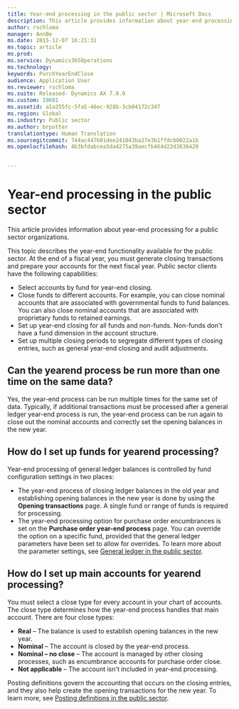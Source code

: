 ```yaml
---
title: Year-end processing in the public sector | Microsoft Docs
description: This article provides information about year-end processing for a public sector organizations.
author: rschloma
manager: AnnBe
ms.date: 2015-12-07 16:21:31
ms.topic: article
ms.prod: 
ms.service: Dynamics365Operations
ms.technology: 
keywords: PurchYearEndClose
audience: Application User
ms.reviewer: rschloma
ms.suite: Released- Dynamics AX 7.0.0
ms.custom: 19601
ms.assetid: a1a255fc-5fa5-46ec-928b-3cb04172c347
ms.region: Global
ms.industry: Public sector
ms.author: brpotter
translationtype: Human Translation
ms.sourcegitcommit: 744ac447b01dee241043ba27e3b1ffdcb0022a1b
ms.openlocfilehash: 4b3bfdabcea5da4275a39aecfb464d22d3636420


---
```


# <a name="year-end-processing-in-the-public-sector"></a>Year-end processing in the public sector

This article provides information about year-end processing for a public sector organizations.

This topic describes the year-end functionality available for the public sector. At the end of a fiscal year, you must generate closing transactions and prepare your accounts for the next fiscal year.  Public sector clients have the following capabilities:

-   Select accounts by fund for year-end closing.
-   Close funds to different accounts. For example, you can close nominal accounts that are associated with governmental funds to fund balances. You can also close nominal accounts that are associated with proprietary funds to retained earnings.
-   Set up year-end closing for all funds and non-funds. Non-funds don't have a fund dimension in the account structure.
-   Set up multiple closing periods to segregate different types of closing entries, such as general year-end closing and audit adjustments.

## <a name="can-the-yearend-process-be-run-more-than-one-time-on-the-same-data"></a>Can the yearend process be run more than one time on the same data?
Yes, the year-end process can be run multiple times for the same set of data. Typically, if additional transactions must be processed after a general ledger year-end process is run, the year-end process can be run again to close out the nominal accounts and correctly set the opening balances in the new year.

## <a name="how-do-i-set-up-funds-for-yearend-processing"></a>How do I set up funds for yearend processing?
Year-end processing of general ledger balances is controlled by fund configuration settings in two places:

-   The year-end process of closing ledger balances in the old year and establishing opening balances in the new year is done by using the **Opening transactions** page. A single fund or range of funds is required for processing.
-   The year-end processing option for purchase order encumbrances is set on the **Purchase order year-end process** page. You can override the option on a specific fund, provided that the general ledger parameters have been set to allow for overrides. To learn more about the parameter settings, see [General ledger in the public sector](https://docs.microsoft.com/en-us/dynamics365/operations/financials/public-sector/general-ledger-in-the-public-sector).

## <a name="how-do-i-set-up-main-accounts-for-yearend-processing"></a>How do I set up main accounts for yearend processing?
You must select a close type for every account in your chart of accounts. The close type determines how the year-end process handles that main account. There are four close types:

-   **Real** – The balance is used to establish opening balances in the new year.
-   **Nominal** – The account is closed by the year-end process.
-   **Nominal – no close** – The account is managed by other closing processes, such as encumbrance accounts for purchase order close.
-   **Not applicable** – The account isn't included in year-end processing.

Posting definitions govern the accounting that occurs on the closing entries, and they also help create the opening transactions for the new year. To learn more, see [Posting definitions in the public sector](https://docs.microsoft.com/en-us/dynamics365/operations/financials/public-sector/posting-definitions-in-the-public-sector).




<!--HONumber=Feb17_HO3-->



